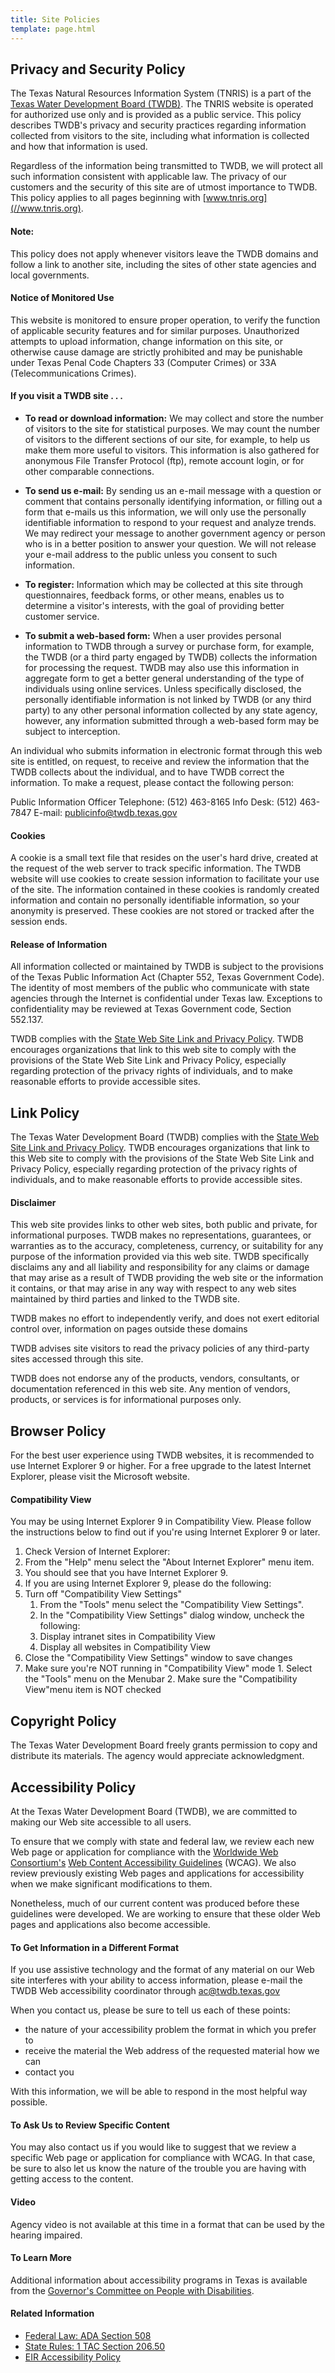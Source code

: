 ```yaml
---
title: Site Policies
template: page.html
---
```


## Privacy and Security Policy

The Texas Natural Resources Information System (TNRIS) is a part of the [Texas
Water Development Board (TWDB)][TWDB]. The TNRIS website is operated for
authorized use only and is provided as a public service.  This policy describes
TWDB's privacy and security practices regarding information collected from
visitors to the site, including what information is collected and how that
information is used.

Regardless of the information being transmitted to TWDB, we will protect all
such information consistent with applicable law.  The privacy of our customers
and the security of this site are of utmost importance to TWDB. This policy
applies to all pages beginning with [www.tnris.org](//www.tnris.org).

#### Note:

This policy does not apply whenever visitors leave the TWDB domains and follow a
link to another site, including the sites of other state agencies and local
governments.

#### Notice of Monitored Use

This website is monitored to ensure proper operation, to verify the function of
applicable security features and for similar purposes.  Unauthorized attempts to
upload information, change information on this site, or otherwise cause damage
are strictly prohibited and may be punishable under Texas Penal Code Chapters 33
(Computer Crimes) or 33A (Telecommunications Crimes).

#### If you visit a TWDB site . . .

* **To read or download information:** We may collect and store the number of
  visitors to the site for statistical purposes.  We may count the number of
  visitors to the different sections of our site, for example, to help us make
  them more useful to visitors.  This information is also gathered for anonymous
  File Transfer Protocol (ftp), remote account login, or for other comparable
  connections.

* **To send us e-mail:** By sending us an e-mail message with a
  question or comment that contains personally identifying information, or
  filling out a form that e-mails us this information, we will only use the
  personally identifiable information to respond to your request and analyze
  trends.  We may redirect your message to another government agency or person
  who is in a better position to answer your question.  We will not release your
  e-mail address to the public unless you consent to such information.

* **To register:** Information which may be collected at this site through
  questionnaires, feedback forms, or other means, enables us to determine a
  visitor's interests, with the goal of providing better customer service.

* **To submit a web-based form:** When a user provides personal information to
  TWDB through a survey or purchase form, for example, the TWDB (or a third
  party engaged by TWDB) collects the information for processing the request.
  TWDB may also use this information in aggregate form to get a better general
  understanding of the type of individuals using online services.  Unless
  specifically disclosed, the personally identifiable information is not linked
  by TWDB (or any third party) to any other personal information collected by
  any state agency, however, any information submitted through a web-based form
  may be subject to interception.

An individual who submits information in electronic format through this web site
is entitled, on request, to receive and review the information that the TWDB
collects about the individual, and to have TWDB correct the information.  To
make a request, please contact the following person:

Public Information Officer
Telephone: (512) 463-8165
Info Desk: (512) 463-7847
E-mail: [publicinfo@twdb.texas.gov][1]

#### Cookies

A cookie is a small text file that resides on the user's hard drive, created at
the request of the web server to track specific information.  The TWDB website
will use cookies to create session information to facilitate your use of the
site.  The information contained in these cookies is randomly created
information and contain no personally identifiable information, so your
anonymity is preserved.  These cookies are not stored or tracked after the
session ends.

#### Release of Information

All information collected or maintained by TWDB is subject to the provisions of
the Texas Public Information Act (Chapter 552, Texas Government Code).  The
identity of most members of the public who communicate with state agencies
through the Internet is confidential under Texas law.  Exceptions to
confidentiality may be reviewed at Texas Government code, Section 552.137.

TWDB complies with the [State Web Site Link and Privacy Policy][2].  TWDB
encourages organizations that link to this web site to comply with the
provisions of the State Web Site Link and Privacy Policy, especially regarding
protection of the privacy rights of individuals, and to make reasonable efforts
to provide accessible sites.

## Link Policy

The Texas Water Development Board (TWDB) complies with the [State Web Site Link
and Privacy Policy][2].  TWDB encourages organizations that link to this Web
site to comply with the provisions of the State Web Site Link and Privacy
Policy, especially regarding protection of the privacy rights of individuals,
and to make reasonable efforts to provide accessible sites.

#### Disclaimer

This web site provides links to other web sites, both public and private, for
informational purposes.  TWDB makes no representations, guarantees, or
warranties as to the accuracy, completeness, currency, or suitability for any
purpose of the information provided via this web site.  TWDB specifically
disclaims any and all liability and responsibility for any claims or damage that
may arise as a result of TWDB providing the web site or the information it
contains, or that may arise in any way with respect to any web sites maintained
by third parties and linked to the TWDB site.

TWDB makes no effort to independently verify, and does not exert editorial
control over, information on pages outside these domains

TWDB advises site visitors to read the privacy policies of any third-party sites
accessed through this site.

TWDB does not endorse any of the products, vendors, consultants, or
documentation referenced in this web site. Any mention of vendors, products, or
services is for informational purposes only.

## Browser Policy

For the best user experience using TWDB websites, it is recommended to use
Internet Explorer 9 or higher. For a free upgrade to the latest Internet
Explorer, please visit the Microsoft website.

#### Compatibility View

You may be using Internet Explorer 9 in Compatibility View.  Please follow the
instructions below to find out if you're using Internet Explorer 9 or later.

1. Check Version of Internet Explorer:
  1. From the "Help" menu select the "About Internet Explorer" menu item.
  2.  You should see that you have Internet Explorer 9.
2. If you are using Internet Explorer 9, please do the following:
  1. Turn off "Compatibility View Settings"
      1. From the "Tools" menu select the "Compatibility View Settings".
      2. In the "Compatibility View Settings" dialog window, uncheck the
      following:
        1. Display intranet sites in Compatibility View
        2. Display all websites in Compatibility View
3. Close the "Compatibility View Settings" window to save changes
  2. Make sure you're NOT running in "Compatibility View" mode
    1. Select the "Tools" menu on the Menubar
    2. Make sure the "Compatibility View"menu item is NOT checked

## Copyright Policy

The Texas Water Development Board freely grants permission to copy and
distribute its materials. The agency would appreciate acknowledgment.

## Accessibility Policy

At the Texas Water Development Board (TWDB), we are committed to making our Web
site accessible to all users.

To ensure that we comply with state and federal law, we review each new Web page or application for compliance with the [Worldwide Web Consortium's][3] [Web Content Accessibility Guidelines][4] (WCAG).  We also review previously existing Web pages and applications for accessibility when we make significant
modifications to them.

Nonetheless, much of our current content was produced before these guidelines
were developed. We are working to ensure that these older Web pages and
applications also become accessible.

#### To Get Information in a Different Format

If you use assistive technology and the format of any material on our Web site
interferes with your ability to access information, please e-mail the TWDB Web
accessibility coordinator through [ac@twdb.texas.gov][5]

When you contact us, please be sure to tell us each of these points:

* the nature of your accessibility problem the format in which you prefer to
* receive the material the Web address of the requested material how we can
* contact you

With this information, we will be able to respond in the most helpful way
possible.

#### To Ask Us to Review Specific Content

You may also contact us if you would like to suggest that we review a specific
Web page or application for compliance with WCAG.  In that case, be sure to also
let us know the nature of the trouble you are having with getting access to the
content.

#### Video

Agency video is not available at this time in a format that can be used by the
hearing impaired.

#### To Learn More

Additional information about accessibility programs in Texas is available from
the [Governor's Committee on People with Disabilities][6].

#### Related Information

* [Federal Law: ADA Section 508][7]
* [State Rules: 1 TAC Section 206.50][8]
* [EIR Accessibility Policy][9]

[TWDB]: //www.twdb.texas.gov
[1]: mailto:publicinfo@twdb.texas.gov
[2]: http://www.dir.texas.gov/SitePolicies/Pages/linkpolicy.aspx
[3]: http://www.w3.org/
[4]: http://www.w3.org/TR/WCAG20/
[5]: mailto:ac@twdb.texas.gov
[6]: http://www.governor.state.tx.us/disabilities/
[7]: http://www.section508.gov/index.cfm?FuseAction=Content&ID=3
[8]: http://info.sos.state.tx.us/pls/pub/readtac$ext.ViewTAC?tac_view=4&ti=1&pt=10&ch=206
[9]:  http://dir.texas.gov/View-About-DIR/Pages/Content.aspx?id=19
